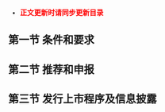 <font face = "宋体">

- <font color = red> **正文更新时请同步更新目录** </font>

## 第一节 条件和要求

## 第二节 推荐和申报

## 第三节 发行上市程序及信息披露

</font>